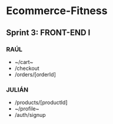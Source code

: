 # Ecommerce-Fitness

## Sprint 3: FRONT-END I

### RAÚL

  - ~/cart~
  - /checkout
  - /orders/[orderId]

### JULIÁN

  - /products/[productId]
  - ~/profile~
  - /auth/signup
